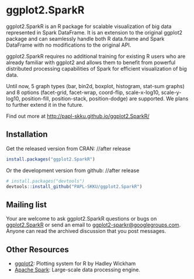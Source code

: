 # ggplot2.SparkR

ggplot2.SparkR is an R package for scalable visualization of big data represented 
in Spark DataFrame. It is an extension to the original ggplot2 package and can seamlessly 
handle both R data.frame and Spark DataFrame with no modifications to the original API.

ggplot2.SparkR requires no additional training for existing R users who are already 
familiar with ggplot2 and allows them to benefit from powerful distributed processing 
capabilities of Spark for efficient visualization of big data. 

Until now, 5 graph types (bar, bin2d, boxplot, histogram, stat-sum graphs) and 8 options 
(facet-grid, facet-wrap, coord-flip, scale-x-log10, scale-y-log10, position-fill, 
position-stack, position-dodge) are supported. We plans to further extend it in the future.

Find out more at <http://papl-skku.github.io/ggplot2.SparkR/>

## Installation

Get the released version from CRAN: //after release

```R
install.packages("ggplot2.SparkR")
```

Or the development version from github: //after release

```R
# install.packages("devtools")
devtools::install_github("PAPL-SKKU/ggplot2.SparkR")
```

## Mailing list

Your are welcome to ask ggplot2.SparkR questions or bugs on [ggplot2.SparkR](https://groups.google.com/forum/?fromgroups#!forum/ggplot2-sparkr)
or send an email to ggplot2-sparkr@googlegroups.com.
Anyone can read the archived discussion that you post messages.

## Other Resources
* [ggplot2](http://ggplot2.org): Plotting system for R by Hadley Wickham
* [Apache Spark](http://spark.apache.org): Large-scale data processing engine.
